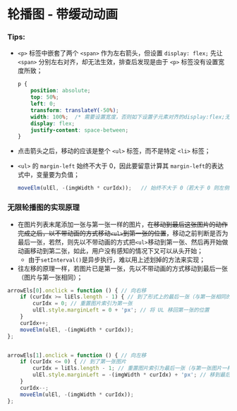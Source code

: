 # 轮播图 - 带缓动动画



### Tips:

* `<p>` 标签中嵌套了两个 `<span>` 作为左右箭头，但设置 `display: flex;` 先让 `<span>` 分别左右对齐，却无法生效，排查后发现是由于 `<p>` 标签没有设置宽度所致；

  ```css
  p {
      position: absolute;
      top: 50%;
      left: 0;
      transform: translateY(-50%);
      width: 100%;  /* 需要设置宽度，否则如下设置子元素对齐的display:flex;无法生效 */
      display: flex;
      justify-content: space-between;
  }
  ```

* 点击箭头之后，移动的应该是整个 `<ul>` 标签，而不是特定 `<li>` 标签；

* `<ul>` 的 `margin-left` 始终不大于 0，因此要留意计算其 `margin-left`的表达式中，变量要为负值；

  ```js
  moveElm(ulEl, -(imgWidth * curIdx));   // 始终不大于 0（若大于 0 则左侧就露出空白了）
  ```



### 无限轮播图的实现原理

* 在图片列表末尾添加一张与第一张一样的图片，~~在移动到最后这张图片的动作完成之后，以不带动画的方式移动`<ul>`到第一张的位置~~，移动之前判断是否为最后一张，若然，则先以不带动画的方式把`<ul>`移动到第一张、然后再开始做动画移动到第二张，如此，用户没有感知的情况下又可以从头开始；
  * 由于`setInterval()`是异步执行，难以用上述划掉的方法来实现；
* 往左移的原理一样，若图片已是第一张，先以不带动画的方式移动到最后一张（图片与第一张相同）；

```js
arrowEls[0].onclick = function () { // 向右移
    if (curIdx >= liEls.length - 1) { // 到了形式上的最后一张（与第一张相同的图片）
        curIdx = 0; // 重置图片索引为第一张
        ulEl.style.marginLeft = 0 + 'px'; // 将 UL 移回第一张的位置
    }
    curIdx++;
    moveElm(ulEl, -(imgWidth * curIdx));
};


arrowEls[1].onclick = function () { // 向左移
    if (curIdx <= 0) { // 到了第一张图片
        curIdx = liEls.length - 1; // 重置图片索引为最后一张（与第一张图片一样）
        ulEl.style.marginLeft = -(imgWidth * curIdx) + 'px'; // 移到最后一张
    }
    curIdx--;
    moveElm(ulEl, -(imgWidth * curIdx));
};
```

